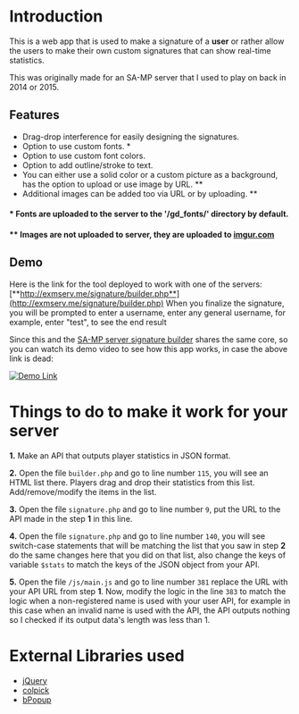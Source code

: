 # Introduction
This is a web app that is used to make a signature of a **user** or rather allow the users to make their own custom signatures that can show real-time statistics.

This was originally made for an SA-MP server that I used to play on back in 2014 or 2015.

## Features
* Drag-drop interference for easily designing the signatures.
* Option to use custom fonts. *
* Option to use custom font colors.
* Option to add outline/stroke to text.
* You can either use a solid color or a custom picture as a background, has the option to upload or use image by URL. **
* Additional images can be added too via URL or by uploading. **

#### * Fonts are uploaded to the server to the '/gd_fonts/' directory by default.
#### ** Images are not uploaded to server, they are uploaded to [imgur.com](https://imgur.com)

## Demo
Here is the link for the tool deployed to work with one of the servers:
[**http://exmserv.me/signature/builder.php**](http://exmserv.me/signature/builder.php)
When you finalize the signature, you will be prompted to enter a username, enter any general username, for example, enter "test", to see the end result

Since this and the [SA-MP server signature builder](https://github.com/xxxZeus/SAMP-server-real-time-signature-builder) shares the same core, so you can watch its demo video to see how this app works, in case the above link is dead:

[![Demo Link](https://i.gyazo.com/be5a82b232ed747084e1c640f8874a98.png)](https://www.youtube.com/watch?v=bLJzrgltMjU)

# Things to do to make it work for your server

**1.**
Make an API that outputs player statistics in JSON format.

**2.**
Open the file `builder.php` and go to line number `115`, you will see an HTML list there. Players drag and drop their statistics from this list. Add/remove/modify the items in the list.

**3.**
Open the file `signature.php` and go to line number `9`, put the URL to the API made in the step **1** in this line.

**4.**
Open the file `signature.php` and go to line number `140`, you will see switch-case statements that will be matching the list that you saw in step **2** do the same changes here that you did on that list, also change the keys of variable `$stats` to match the keys of the JSON object from your API.

**5.**
Open the file `/js/main.js` and go to line number `381` replace the URL with your API URL from step **1**. Now, modify the logic in the line `383` to match the logic when a non-registered name is used with your user API, for example in this case when an invalid name is used with the API, the API outputs nothing so I checked if its output data's length was less than 1.

# External Libraries used
* [jQuery](https://jquery.com/)
* [colpick](https://github.com/josedvq/colpick-jQuery-Color-Picker)
* [bPopup](http://dinbror.dk/bpopup/)
